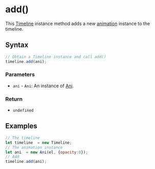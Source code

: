 # add\(\)

This [Timeline](./) instance method adds a new [animation](../ani/) instance to the timeline.

## Syntax

```javascript
// Obtain a Timeline instance and call add()
timeline.add(ani);
```

### Parameters

* `ani` - `Ani`: An instance of [Ani](../ani/).

### Return

* `undefined`

## Examples

```javascript
// The timeline
let timeline  = new Timeline;
// The animation instance
let ani  = new Ani(el, {opacity:0});
// Add
timeline.add(ani);
```

